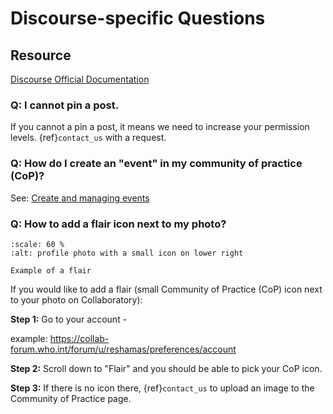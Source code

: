 # Discourse-specific Questions

## Resource
[Discourse Official Documentation](https://meta.discourse.org/)


### Q: I cannot pin a post. 

If you cannot a pin a post, it means we need to increase your permission levels. {ref}`contact_us` with a request. 

### Q: How do I create an "event" in my community of practice (CoP)?

See: [Create and managing events](https://meta.discourse.org/t/creating-and-managing-events/149964)

### Q: How to add a flair icon next to my photo?

```{figure} ../../static/screenshots/flair-example.png
:scale: 60 %
:alt: profile photo with a small icon on lower right

Example of a flair

```


If you would like to add a flair (small Community of Practice (CoP) icon next to your photo on Collaboratory):  

**Step 1:** Go to your account - 

example: https://collab-forum.who.int/forum/u/reshamas/preferences/account

**Step 2:** Scroll down to "Flair" and you should be able to pick your CoP icon.

**Step 3:** If there is no icon there, {ref}`contact_us` to upload an image to the Community of Practice page.  
